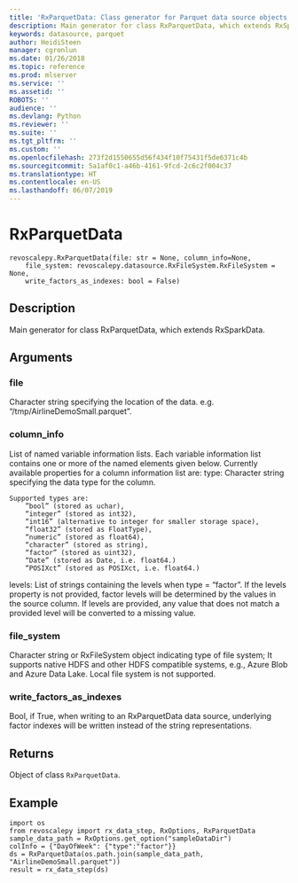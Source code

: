 ```yaml
---
title: 'RxParquetData: Class generator for Parquet data source objects (revoscalepy)'
description: Main generator for class RxParquetData, which extends RxSparkData.
keywords: datasource, parquet
author: HeidiSteen
manager: cgronlun
ms.date: 01/26/2018
ms.topic: reference
ms.prod: mlserver
ms.service: ''
ms.assetid: ''
ROBOTS: ''
audience: ''
ms.devlang: Python
ms.reviewer: ''
ms.suite: ''
ms.tgt_pltfrm: ''
ms.custom: ''
ms.openlocfilehash: 273f2d1550655d56f434f10f75431f5de6371c4b
ms.sourcegitcommit: 5a1af0c1-a46b-4161-9fcd-2c6c2f004c37
ms.translationtype: HT
ms.contentlocale: en-US
ms.lasthandoff: 06/07/2019
---
```

# <a name="rxparquetdata"></a>RxParquetData


 



```
revoscalepy.RxParquetData(file: str = None, column_info=None,
    file_system: revoscalepy.datasource.RxFileSystem.RxFileSystem = None,
    write_factors_as_indexes: bool = False)
```





## <a name="description"></a>Description

Main generator for class RxParquetData, which extends RxSparkData.


## <a name="arguments"></a>Arguments


### <a name="file"></a>file

Character string specifying the location of the data. e.g. “/tmp/AirlineDemoSmall.parquet”.


### <a name="columninfo"></a>column_info

List of named variable information lists. Each variable information list contains one or more of the named elements given below.
Currently available properties for a column information list are: type: Character string specifying the data type for the column.

    Supported types are:
        ”bool” (stored as uchar),
        “integer” (stored as int32),
        “int16” (alternative to integer for smaller storage space),
        “float32” (stored as FloatType),
        “numeric” (stored as float64),
        “character” (stored as string),
        “factor” (stored as uint32),
        “Date” (stored as Date, i.e. float64.)
        “POSIXct” (stored as POSIXct, i.e. float64.)

levels: List of strings containing the levels when type = “factor”. If the levels property is not provided, factor levels will be determined by the values in the source column. If levels are provided, any value that does not match a provided level will be converted to a missing value.


### <a name="filesystem"></a>file_system

Character string or RxFileSystem object indicating type of file system; It supports native HDFS and other HDFS compatible systems, e.g., Azure Blob and Azure Data Lake. Local file system is not supported.


### <a name="writefactorsasindexes"></a>write_factors_as_indexes

Bool, if True, when writing to an RxParquetData data source, underlying factor indexes will be written instead of the string representations.


## <a name="returns"></a>Returns

Object of class `RxParquetData`.


## <a name="example"></a>Example



```
import os
from revoscalepy import rx_data_step, RxOptions, RxParquetData
sample_data_path = RxOptions.get_option("sampleDataDir")
colInfo = {"DayOfWeek": {"type":"factor"}}
ds = RxParquetData(os.path.join(sample_data_path, "AirlineDemoSmall.parquet"))
result = rx_data_step(ds)
```

